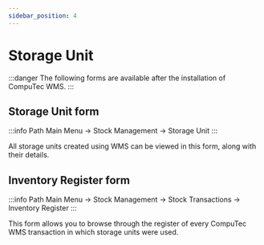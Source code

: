 ```yaml
---
sidebar_position: 4
---
```


# Storage Unit

:::danger
    The following forms are available after the installation of CompuTec WMS.
:::

## Storage Unit form

:::info Path
    Main Menu → Stock Management → Storage Unit
:::

All storage units created using WMS can be viewed in this form, along with their details.

## Inventory Register form

:::info Path
    Main Menu → Stock Management → Stock Transactions → Inventory Register
:::

This form allows you to browse through the register of every CompuTec WMS transaction in which storage units were used.
